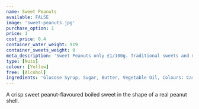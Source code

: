 ```yaml
---
name: Sweet Peanuts
available: FALSE
image: 'sweet-peanuts.jpg'
purchase_option: 1
price: 1
cost_price: 0.4
container_water_weight: 919
container_sweets_weight: 0
meta_description: 'Sweet Peanuts only £1/100g. Traditional sweets and more at Humbugs Confectionery Store. Specialists in satisfying your sweet tooth!'
type: [Nuts]
colour: [Yellow]
free: [Alcohol]
ingredients: 'Glucose Syrup, Sugar, Butter, Vegetable Oil, Colours: Caramel, Curcumin'
---
```

A crisp sweet peanut-flavoured boiled sweet in the shape of a real peanut shell.